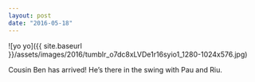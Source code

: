 ```yaml
---
layout: post
date: "2016-05-18"
---
```


![yo yo]({{ site.baseurl }}/assets/images/2016/tumblr_o7dc8xLVDe1r16syio1_1280-1024x576.jpg)

Cousin Ben has arrived! He’s there in the swing with Pau and Riu.
